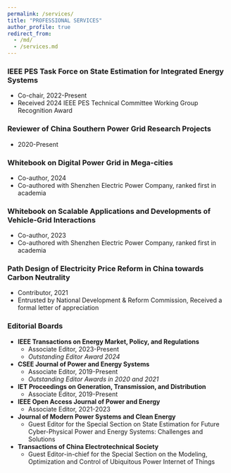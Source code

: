 ```yaml
---
permalink: /services/
title: "PROFESSIONAL SERVICES"
author_profile: true
redirect_from: 
  - /md/
  - /services.md
---
```


### IEEE PES Task Force on State Estimation for Integrated Energy Systems

- Co-chair, 2022-Present
- Received 2024 IEEE PES Technical Committee Working Group Recognition Award

### Reviewer of China Southern Power Grid Research Projects

- 2020-Present

### Whitebook on Digital Power Grid in Mega-cities

- Co-author, 2024
- Co-authored with Shenzhen Electric Power Company, ranked first in academia

### Whitebook on Scalable Applications and Developments of Vehicle-Grid Interactions

- Co-author, 2023
- Co-authored with Shenzhen Electric Power Company, ranked first in academia

### Path Design of Electricity Price Reform in China towards Carbon Neutrality

- Contributor, 2021
- Entrusted by National Development & Reform Commission, Received a formal letter of appreciation

### Editorial Boards

- **IEEE Transactions on Energy Market, Policy, and Regulations**
  - Associate Editor, 2023-Present
  - *Outstanding Editor Award 2024*
- **CSEE Journal of Power and Energy Systems**
  - Associate Editor, 2019-Present
  - *Outstanding Editor Awards in 2020 and 2021*
- **IET Proceedings on Generation, Transmission, and Distribution**
  - Associate Editor, 2019-Present
- **IEEE Open Access Journal of Power and Energy**
  - Associate Editor, 2021-2023
- **Journal of Modern Power Systems and Clean Energy**
  - Guest Editor for the Special Section on State Estimation for Future Cyber-Physical Power and Energy Systems: Challenges and Solutions
- **Transactions of China Electrotechnical Society**
  - Guest Editor-in-chief for the Special Section on the Modeling, Optimization and Control of Ubiquitous Power Internet of Things
